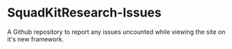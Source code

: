 # SquadKitResearch-Issues
A Github repository to report any issues uncounted while viewing the site on it's new framework.
